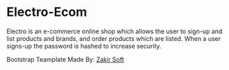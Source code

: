 # Electro-Ecom
Electro is an e-commerce online shop which allows the user to sign-up and list products and brands, and order products which are listed. When a user signs-up the password is hashed to increase security.

Bootstrap Teamplate Made By: <a href="https://echotemplate.com/templates/olog-ecommerce-responsive-html-template" target="_blank">Zakir Soft</a>

